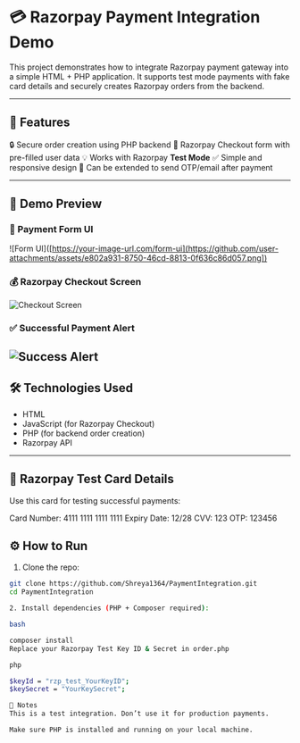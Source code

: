 # 💳 Razorpay Payment Integration Demo

This project demonstrates how to integrate Razorpay payment gateway into a simple HTML + PHP application. It supports test mode payments with fake card details and securely creates Razorpay orders from the backend.

---

## 🚀 Features

🔒 Secure order creation using PHP backend
🧾 Razorpay Checkout form with pre-filled user data
💡 Works with Razorpay **Test Mode**
✅ Simple and responsive design
📩 Can be extended to send OTP/email after payment

---

## 📸 Demo Preview

### 🧾 Payment Form UI  
![Form UI]([https://your-image-url.com/form-ui](https://github.com/user-attachments/assets/e802a931-8750-46cd-8813-0f636c86d057.png]) 

### 💰 Razorpay Checkout Screen  
![Checkout Screen]([https://github.com/user-attachments/assets/13c086cf-09e0-47a4-8933-8ebcc643f153.png]) 

### ✅ Successful Payment Alert  
![Success Alert]([https://github.com/user-attachments/assets/6e47ba38-ef9a-4979-815b-b4fba8952f86.png]) 
---

## 🛠️ Technologies Used

- HTML
- JavaScript (for Razorpay Checkout)
- PHP (for backend order creation)
- Razorpay API

---

## 🧪 Razorpay Test Card Details

Use this card for testing successful payments:

Card Number: 4111 1111 1111 1111
Expiry Date: 12/28
CVV: 123
OTP: 123456

## ⚙️ How to Run

1. Clone the repo:

```bash
git clone https://github.com/Shreya1364/PaymentIntegration.git
cd PaymentIntegration

2. Install dependencies (PHP + Composer required):

bash

composer install
Replace your Razorpay Test Key ID & Secret in order.php

php

$keyId = "rzp_test_YourKeyID";
$keySecret = "YourKeySecret";

📌 Notes
This is a test integration. Don’t use it for production payments.

Make sure PHP is installed and running on your local machine.

